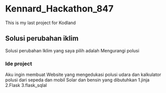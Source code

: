 # Kennard_Hackathon_847
This is my last project for Kodland

## Solusi perubahan iklim
Solusi perubahan Iklim yang saya pilih adalah Mengurangi polusi 

### Ide project 
Aku ingin membuat Website yang mengedukasi polusi udara dan kalkulator polusi dari sepeda dan mobil Solar dan bensin
yang dibutuhkan
1.jinja
2.Flask
3.flask_sqlal
